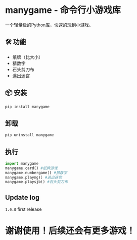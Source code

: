 # manygame - 命令行小游戏库

一个轻量级的Python库，快速的玩到小游戏。

## 🛠️ 功能
- 纸牌（比大小）
- 猜数字
- 石头剪刀布
- 逃出迷宫

## 📦 安装
```bash
pip install manygame
```

## 卸载
```bash
pip uninstall manygame
```

## 执行
```python
import manygame
manygame.card() #纸牌游戏
manygame.numbergame() #猜数字
manygame.playmg() #逃出迷宫
manygame.playsjb() #石头剪刀布
```

## Update log

`1.0.0` first release

# 谢谢使用！后续还会有更多游戏！